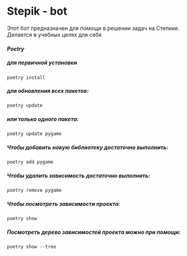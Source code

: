 # Stepik - bot
Этот бот предназначен для помощи в решении задач на Степике. Делается в учебных целях для себя

#### ***Poetry***
##### для первичной установки
`poetry install`
##### для обновления всех пакетов:
`poetry update`

##### или только одного пакета:
`poetry update pygame`

##### Чтобы добавить новую библиотеку достаточно выполнить:

`poetry add pygame`

##### Чтобы удалить зависимость достаточно выполнить:

`poetry remove pygame`

##### Чтобы посмотреть зависимости проекта:

`poetry show`

##### Посмотреть дерево зависимостей проекта можно при помощи:

`poetry show --tree`